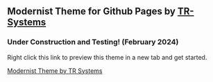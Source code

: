 ## Modernist Theme for Github Pages by [TR-Systems](https://TR-Systems.github.io/web/)
### Under Construction and Testing! (February 2024)

Right click this link to preview this theme in a new tab and get started.

[Modernist Theme by TR Systems](https://tr-systems.github.io/modernist)
